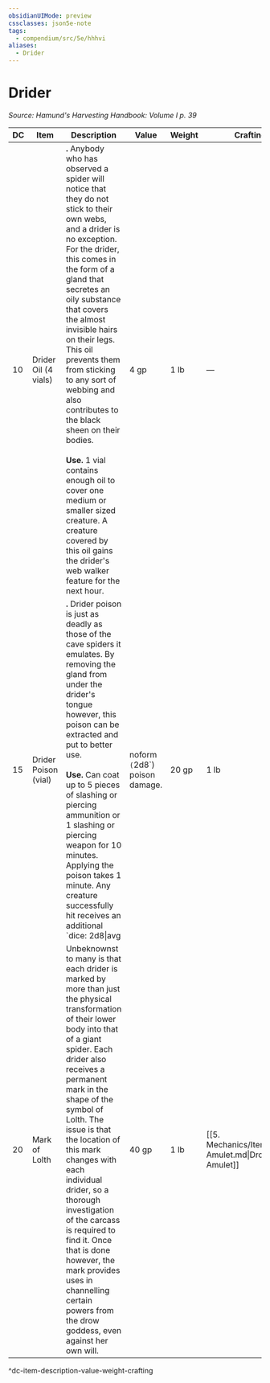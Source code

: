 ```yaml
---
obsidianUIMode: preview
cssclasses: json5e-note
tags:
  - compendium/src/5e/hhhvi
aliases:
  - Drider
---
```

# Drider
*Source: Hamund's Harvesting Handbook: Volume I p. 39* 

| DC | Item | Description | Value | Weight | Crafting |
|----|------|-------------|-------|--------|----------|
| 10 | Drider Oil (4 vials) | **.** Anybody who has observed a spider will notice that they do not stick to their own webs, and a drider is no exception. For the drider, this comes in the form of a gland that secretes an oily substance that covers the almost invisible hairs on their legs. This oil prevents them from sticking to any sort of webbing and also contributes to the black sheen on their bodies.<br /><br />**Use.** 1 vial contains enough oil to cover one medium or smaller sized creature. A creature covered by this oil gains the drider's web walker feature for the next hour. | 4 gp | 1 lb | — |
| 15 | Drider Poison (vial) | **.** Drider poison is just as deadly as those of the cave spiders it emulates. By removing the gland from under the drider's tongue however, this poison can be extracted and put to better use.<br /><br />**Use.** Can coat up to 5 pieces of slashing or piercing ammunition or 1 slashing or piercing weapon for 10 minutes. Applying the poison takes 1 minute. Any creature successfully hit receives an additional `dice: 2d8\|avg|noform` (`2d8`) poison damage. | 20 gp | 1 lb | — |
| 20 | Mark of Lolth | Unbeknownst to many is that each drider is marked by more than just the physical transformation of their lower body into that of a giant spider. Each drider also receives a permanent mark in the shape of the symbol of Lolth. The issue is that the location of this mark changes with each individual drider, so a thorough investigation of the carcass is required to find it. Once that is done however, the mark provides uses in channelling certain powers from the drow goddess, even against her own will. | 40 gp | 1 lb | [[5. Mechanics/Items/Drow Amulet.md\|Drow Amulet]] |
^dc-item-description-value-weight-crafting
